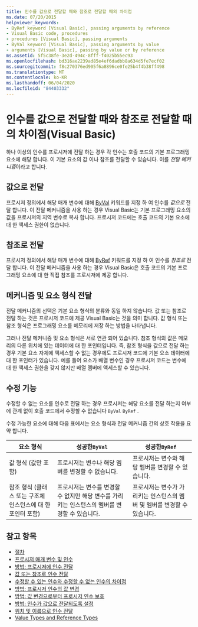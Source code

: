 ```yaml
---
title: 인수를 값으로 전달할 때와 참조로 전달할 때의 차이점
ms.date: 07/20/2015
helpviewer_keywords:
- ByRef keyword [Visual Basic], passing arguments by reference
- Visual Basic code, procedures
- procedures [Visual Basic], passing arguments
- ByVal keyword [Visual Basic], passing arguments by value
- arguments [Visual Basic], passing by value or by reference
ms.assetid: 5f5c38fe-3e2d-494c-8fff-f4025b55ec93
ms.openlocfilehash: bd316ae2239ad85e4ef6dadbb8a634d5fe7ecf02
ms.sourcegitcommit: f8c270376ed905f6a8896ce0fe25b4f4b38ff498
ms.translationtype: MT
ms.contentlocale: ko-KR
ms.lasthandoff: 06/04/2020
ms.locfileid: "84403332"
---
```

# <a name="differences-between-passing-an-argument-by-value-and-by-reference-visual-basic"></a>인수를 값으로 전달할 때와 참조로 전달할 때의 차이점(Visual Basic)
하나 이상의 인수를 프로시저에 전달 하는 경우 각 인수는 호출 코드의 기본 프로그래밍 요소에 해당 합니다. 이 기본 요소의 값 이나 참조를 전달할 수 있습니다. 이를 *전달 메커니즘*이라고 합니다.  
  
## <a name="passing-by-value"></a>값으로 전달  
 프로시저 정의에서 해당 매개 변수에 대해 [ByVal](../../../language-reference/modifiers/byval.md) 키워드를 지정 하 여 인수를 *값으로* 전달 합니다. 이 전달 메커니즘을 사용 하는 경우 Visual Basic는 기본 프로그래밍 요소의 값을 프로시저의 지역 변수로 복사 합니다. 프로시저 코드에는 호출 코드의 기본 요소에 대 한 액세스 권한이 없습니다.  
  
## <a name="passing-by-reference"></a>참조로 전달  
 프로시저 정의에서 해당 매개 변수에 대해 [ByRef](../../../language-reference/modifiers/byref.md) 키워드를 지정 하 여 인수를 *참조로* 전달 합니다. 이 전달 메커니즘을 사용 하는 경우 Visual Basic은 호출 코드의 기본 프로그래밍 요소에 대 한 직접 참조를 프로시저에 제공 합니다.  
  
## <a name="passing-mechanism-and-element-type"></a>메커니즘 및 요소 형식 전달  
 전달 메커니즘의 선택은 기본 요소 형식의 분류와 동일 하지 않습니다. 값 또는 참조로 전달 하는 것은 프로시저 코드에 제공 Visual Basic는 것을 의미 합니다. 값 형식 또는 참조 형식은 프로그래밍 요소를 메모리에 저장 하는 방법을 나타냅니다.  
  
 그러나 전달 메커니즘 및 요소 형식은 서로 연관 되어 있습니다. 참조 형식의 값은 메모리의 다른 위치에 있는 데이터에 대 한 포인터입니다. 즉, 참조 형식을 값으로 전달 하는 경우 기본 요소 자체에 액세스할 수 없는 경우에도 프로시저 코드에 기본 요소 데이터에 대 한 포인터가 있습니다. 예를 들어 요소가 배열 변수인 경우 프로시저 코드는 변수에 대 한 액세스 권한을 갖지 않지만 배열 멤버에 액세스할 수 있습니다.  
  
## <a name="ability-to-modify"></a>수정 기능  
 수정할 수 없는 요소를 인수로 전달 하는 경우 프로시저는 해당 요소를 전달 하는지 여부에 관계 없이 호출 코드에서 수정할 수 없습니다 `ByVal` `ByRef` .  
  
 수정 가능한 요소에 대해 다음 표에서는 요소 형식과 전달 메커니즘 간의 상호 작용을 요약 합니다.  
  
|요소 형식|성공한`ByVal`|성공한`ByRef`|  
|------------------|--------------------|--------------------|  
|값 형식 (값만 포함)|프로시저는 변수나 해당 멤버를 변경할 수 없습니다.|프로시저는 변수와 해당 멤버를 변경할 수 있습니다.|  
|참조 형식 (클래스 또는 구조체 인스턴스에 대 한 포인터 포함)|프로시저는 변수를 변경할 수 없지만 해당 변수를 가리키는 인스턴스의 멤버를 변경할 수 있습니다.|프로시저는 변수가 가리키는 인스턴스의 멤버 및 멤버를 변경할 수 있습니다.|  
  
## <a name="see-also"></a>참고 항목

- [절차](./index.md)
- [프로시저 매개 변수 및 인수](./procedure-parameters-and-arguments.md)
- [방법: 프로시저에 인수 전달](./how-to-pass-arguments-to-a-procedure.md)
- [값 또는 참조로 인수 전달](./passing-arguments-by-value-and-by-reference.md)
- [수정할 수 있는 인수와 수정할 수 없는 인수의 차이점](./differences-between-modifiable-and-nonmodifiable-arguments.md)
- [방법: 프로시저 인수의 값 변경](./how-to-change-the-value-of-a-procedure-argument.md)
- [방법: 값 변경으로부터 프로시저 인수 보호](./how-to-protect-a-procedure-argument-against-value-changes.md)
- [방법: 인수가 값으로 전달되도록 설정](./how-to-force-an-argument-to-be-passed-by-value.md)
- [위치 및 이름으로 인수 전달](./passing-arguments-by-position-and-by-name.md)
- [Value Types and Reference Types](../data-types/value-types-and-reference-types.md)
